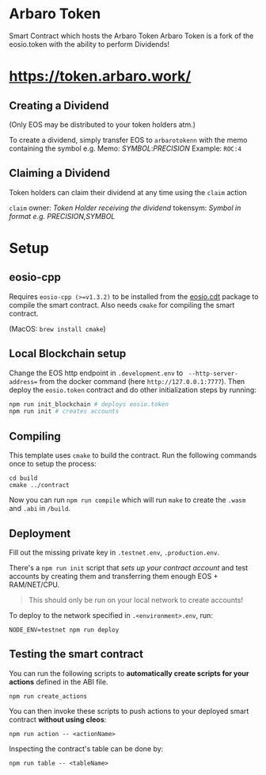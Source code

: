 # Arbaro Token
Smart Contract which hosts the Arbaro Token
Arbaro Token is a fork of the eosio.token with the ability to perform Dividends!

# https://token.arbaro.work/


## Creating a Dividend
(Only EOS may be distributed to your token holders atm.)

To create a dividend, simply transfer EOS to `arbarotokenn` with the memo containing the symbol e.g.
Memo: *SYMBOL*:*PRECISION*
Example: `ROC:4`

## Claiming a Dividend
Token holders can claim their dividend at any time using the `claim` action

`claim`
owner: *Token Holder receiving the dividend*
tokensym: *Symbol in format e.g. *PRECISION*,*SYMBOL**



# Setup

## eosio-cpp

Requires `eosio-cpp (>=v1.3.2)` to be installed from the [eosio.cdt](https://github.com/EOSIO/eosio.cdt) package to compile the smart contract.
Also needs `cmake` for compiling the smart contract.

(MacOS: `brew install cmake`)

## Local Blockchain setup

Change the EOS http endpoint in `.development.env` to ` --http-server-address=` from the docker command (here `http://127.0.0.1:7777`).
Then deploy the `eosio.token` contract and do other initialization steps by running:

```bash
npm run init_blockchain # deploys eosio.token
npm run init # creates accounts
```

## Compiling

This template uses `cmake` to build the contract. Run the following commands once to setup the process:

```
cd build
cmake ../contract
```

Now you can run `npm run compile` which will run `make` to create the `.wasm` and `.abi` in `/build`.

## Deployment

Fill out the missing private key in `.testnet.env`, `.production.env`.

There's a `npm run init` script that _sets up your contract account_ and test accounts by creating them and transferring them enough EOS + RAM/NET/CPU.

> This should only be run on your local network to create accounts!

To deploy to the network specified in `.<environment>.env`, run:

```
NODE_ENV=testnet npm run deploy
```


## Testing the smart contract

You can run the following scripts to **automatically create scripts for your actions** defined in the ABI file.

```
npm run create_actions
```

You can then invoke these scripts to push actions to your deployed smart contract **without using cleos**:

```
npm run action -- <actionName>
```

Inspecting the contract's table can be done by:

```
npm run table -- <tableName>
```
